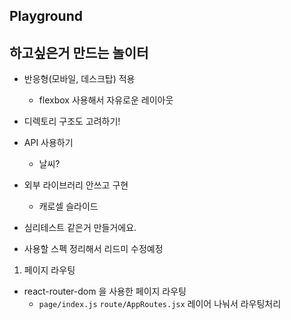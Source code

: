 ## Playground

## 하고싶은거 만드는 놀이터

- 반응형(모바일, 데스크탑) 적용

  - flexbox 사용해서 자유로운 레이아웃

- 디렉토리 구조도 고려하기!

- API 사용하기

  - 날씨?

- 외부 라이브러리 안쓰고 구현

  - 캐로셀 슬라이드

- 심리테스트 같은거 만들거에요.

- 사용할 스펙 정리해서 리드미 수정예정

1. 페이지 라우팅

- react-router-dom 을 사용한 페이지 라우팅
  - `page/index.js` `route/AppRoutes.jsx` 레이어 나눠서 라우팅처리
